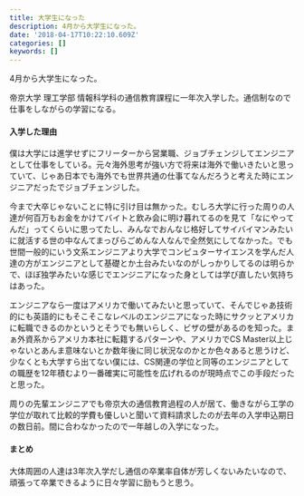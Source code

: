 ```yaml
---
title: 大学生になった
description: 4月から大学生になった。
date: '2018-04-17T10:22:10.609Z'
categories: []
keywords: []
---
```


4月から大学生になった。

帝京大学 理工学部 情報科学科の通信教育課程に一年次入学した。通信制なので仕事をしながらの学習になる。

#### 入学した理由

僕は大学には進学せずにフリーターから営業職、ジョブチェンジしてエンジニアとして仕事をしている。元々海外思考が強い方で将来は海外で働いきたいと思っていて、じゃあ日本でも海外でも世界共通の仕事てなんだろうと考えた時にエンジニアだったでジョブチェンジした。

今まで大卒じゃないことに特に引け目は無かった。むしろ大学に行った周りの人達が何百万もお金をかけてバイトと飲み会に明け暮れてるのを見て「なにやってんだ」ってくらいに思ってたし、みんなでおんなじ格好してサイバイマンみたいに就活する世の中なんてまっぴらごめんな人なんで全然気にしてなかった。でも世間一般的にいう文系エンジニアより大学でコンピュターサイエンスを学んだ人達の方がエンジニアとして基礎とか土台みたいなのがしっかりしてるのは明らかで、ほぼ独学みたいな感じでエンジニアになった身としては学び直したい気持ちはあった。

エンジニアなら一度はアメリカで働いてみたいと思っていて、そんでじゃあ技術的にも英語的にもそこそこなレベルのエンジニアになった時にサクッとアメリカに転職できるのかというとそうでも無いらしく、ビザの壁があるのを知った。まぁ外資系からアメリカ本社に転籍するパターンや、アメリカでCS Master以上じゃないとあんま意味ないとか数年後に同じ状況なのかとか色々あると思うけど、少なくとも大学すら出てない僕には、CS関連の学位と同等のエンジニアとしての職歴を12年積むより一番確実に可能性を広げれるのが現時点でこの手段だったと思った。

周りの先輩エンジニアでも帝京大の通信教育過程の人が居て、働きながら工学の学位が取れて比較的学費も優しいと聞いて資料請求したのが去年の入学申込期日の数日前。間に合わなかったので一年越しの入学になった。

#### まとめ

大体周囲の人達は3年次入学だし通信の卒業率自体が芳しくないみたいなので、頑張って卒業できるように日々学習に励もうと思う。
